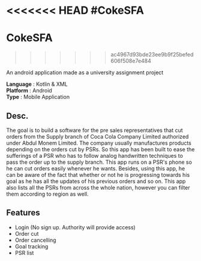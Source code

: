 <<<<<<< HEAD
#CokeSFA
=======
# CokeSFA
>>>>>>> ac4967d93bde23ee9b9f25befed606f508e7e484

An android application made as a university assignment project

**Language** : Kotlin & XML  
**Platform** : Android  
**Type** : Mobile Application  



## Desc. 

The goal is to build a software for the pre sales representatives that cut orders from the Supply branch of Coca Cola Company Limited authorized under Abdul Monem Limited. The company usually manufactures products depending on the orders cut by PSRs. So this app has been built to ease the sufferings of a PSR who has to follow analog handwritten techniques to pass the order up to the supply branch. This app runs on a PSR's phone so he can cut orders easily whenever he wants. Besides, using this app, he can be aware of the fact that whether or not he is progressing towards his goal as he has all the updates of his previous orders and so on. This app also lists all the PSRs from across the whole nation, however you can filter them according to region as well.


## Features

* Login (No sign up. Authority will provide access)
* Order cut
* Order cancelling
* Goal tracking
* PSR list
